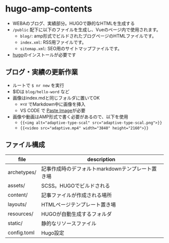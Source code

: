 # hugo-amp-contents
- WEBAのブログ、実績部分。HUGOで静的なHTMLを生成する
- `/public` 配下に以下のファイルを生成し、Vueのページ内で使用されます。
  - `blog/`: amp形式でビルドされたブログページのHTMLファイルです。
  - `index.xml`: RSS用ファイルです。
  - `sitemap.xml`: SEO用のサイトマップファイルです。
- [hugo](https://gohugo.io/)のインストールが必要です

## ブログ・実績の更新作業
- ルートで `$ nr new` を実行
- $IDは `blog/hello-word` など
- 画像はindex.mdと同じフォルダに置いてOK
  - `⌘⌥V` でMarkdown中に画像を挿入
  - VS CODE で [Paste Image](https://marketplace.visualstudio.com/items?itemName=mushan.vscode-paste-image)が必要
- 画像や動画はAMP形式で書く必要があるので、以下を使用
  - `{{<img alt="adaptive-type-scal" src="adaptive-type-scal.png">}}`
  - `{{<video src="adaptive.mp4" width="3840" height="2160">}}`

## ファイル構成
file | description
--|--
archetypes/ | 記事作成時のデフォルトmarkdownテンプレート置き場
assets/ | SCSS。HUGOでビルドされる
content/ | 記事ファイルが作成される場所
layouts/ | HTMLページテンプレート置き場
resources/ | HUGOが自動生成するフォルダ
static/ | 静的なリソースファイル
config.toml | Hugo設定
